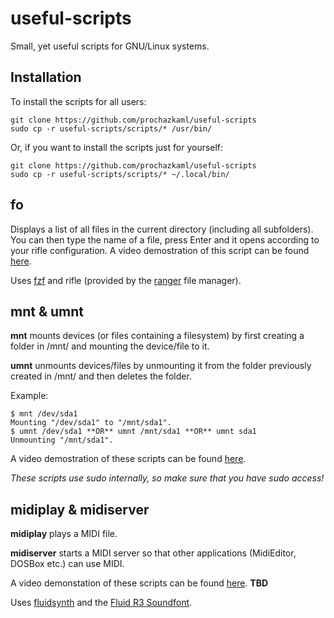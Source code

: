 # useful-scripts
Small, yet useful scripts for GNU/Linux systems.

## Installation 

To install the scripts for all users:

```
git clone https://github.com/prochazkaml/useful-scripts
sudo cp -r useful-scripts/scripts/* /usr/bin/
```

Or, if you want to install the scripts just for yourself:

```
git clone https://github.com/prochazkaml/useful-scripts
sudo cp -r useful-scripts/scripts/* ~/.local/bin/
```

## fo

Displays a list of all files in the current directory (including all subfolders). You can then type the name of a file, press Enter and it opens according to your rifle configuration. A video demostration of this script can be found [here](https://user-images.githubusercontent.com/41787099/119257229-9bfd8780-bbc4-11eb-8da4-6089de47cf38.mp4).

Uses [fzf](https://github.com/junegunn/fzf) and rifle (provided by the [ranger](https://github.com/ranger/ranger) file manager).

## mnt & umnt

**mnt** mounts devices (or files containing a filesystem) by first creating a folder in /mnt/ and mounting the device/file to it.

**umnt** unmounts devices/files by unmounting it from the folder previously created in /mnt/ and then deletes the folder.

Example:
```
$ mnt /dev/sda1
Mounting "/dev/sda1" to "/mnt/sda1".
$ umnt /dev/sda1 **OR** umnt /mnt/sda1 **OR** umnt sda1
Unmounting "/mnt/sda1".
```

A video demostration of these scripts can be found [here](https://user-images.githubusercontent.com/41787099/119257233-9dc74b00-bbc4-11eb-9ecd-0446925ab41f.mp4).

*These scripts use sudo internally, so make sure that you have sudo access!*

## midiplay & midiserver

**midiplay** plays a MIDI file.

**midiserver** starts a MIDI server so that other applications (MidiEditor, DOSBox etc.) can use MIDI.

A video demonstation of these scripts can be found [here](https://raw.githubusercontent.com/prochazkaml/useful-scripts/master/vids/midi.mkv). **TBD**

Uses [fluidsynth](https://github.com/FluidSynth/fluidsynth) and the [Fluid R3 Soundfont](https://member.keymusician.com/Member/FluidR3_GM/index.html).
